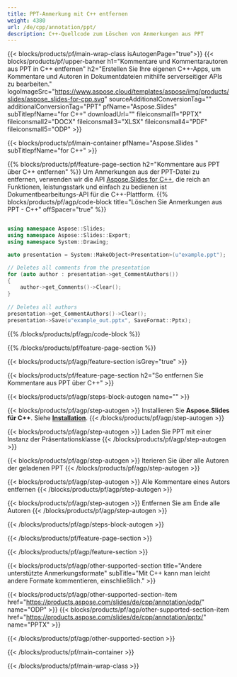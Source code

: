 ```yaml
---
title: PPT-Anmerkung mit C++ entfernen
weight: 4380
url: /de/cpp/annotation/ppt/ 
description: C++-Quellcode zum Löschen von Anmerkungen aus PPT
---
```


{{< blocks/products/pf/main-wrap-class isAutogenPage="true">}}
{{< blocks/products/pf/upper-banner h1="Kommentare und Kommentarautoren aus PPT in C++ entfernen" h2="Erstellen Sie Ihre eigenen C++-Apps, um Kommentare und Autoren in Dokumentdateien mithilfe serverseitiger APIs zu bearbeiten." logoImageSrc="https://www.aspose.cloud/templates/aspose/img/products/slides/aspose_slides-for-cpp.svg" sourceAdditionalConversionTag="" additionalConversionTag="PPT" pfName="Aspose.Slides" subTitlepfName="for C++" downloadUrl="" fileiconsmall1="PPTX" fileiconsmall2="DOCX" fileiconsmall3="XLSX" fileiconsmall4="PDF" fileiconsmall5="ODP" >}}

{{< blocks/products/pf/main-container pfName="Aspose.Slides " subTitlepfName="for C++" >}}

{{% blocks/products/pf/feature-page-section  h2="Kommentare aus PPT über C++ entfernen" %}}
Um Anmerkungen aus der PPT-Datei zu entfernen, verwenden wir die API [Aspose.Slides for C++](https://products.aspose.com/slides/de/cpp/), die reich an Funktionen, leistungsstark und einfach zu bedienen ist Dokumentbearbeitungs-API für die C++-Plattform.
{{% blocks/products/pf/agp/code-block title="Löschen Sie Anmerkungen aus PPT - C++" offSpacer="true" %}}

```cpp

using namespace Aspose::Slides;
using namespace Aspose::Slides::Export;
using namespace System::Drawing;

auto presentation = System::MakeObject<Presentation>(u"example.ppt");

// Deletes all comments from the presentation
for (auto author : presentation->get_CommentAuthors())
{
    author->get_Comments()->Clear();
}
        
// Deletes all authors
presentation->get_CommentAuthors()->Clear();
presentation->Save(u"example_out.pptx", SaveFormat::Pptx);
```
{{% /blocks/products/pf/agp/code-block %}}

{{% /blocks/products/pf/feature-page-section %}}

{{< blocks/products/pf/agp/feature-section isGrey="true" >}}

{{< blocks/products/pf/feature-page-section  h2="So entfernen Sie Kommentare aus PPT über C++" >}}

{{< blocks/products/pf/agp/steps-block-autogen name="" >}}

{{< blocks/products/pf/agp/step-autogen >}}
Installieren Sie **Aspose.Slides für C++**. Siehe [**Installation**](https://docs.aspose.com/slides/cpp/installation/).
{{< /blocks/products/pf/agp/step-autogen >}}

{{< blocks/products/pf/agp/step-autogen >}}
Laden Sie PPT mit einer Instanz der Präsentationsklasse
{{< /blocks/products/pf/agp/step-autogen >}}

{{< blocks/products/pf/agp/step-autogen >}}
Iterieren Sie über alle Autoren der geladenen PPT
{{< /blocks/products/pf/agp/step-autogen >}}

{{< blocks/products/pf/agp/step-autogen >}}
Alle Kommentare eines Autors entfernen
{{< /blocks/products/pf/agp/step-autogen >}}

{{< blocks/products/pf/agp/step-autogen >}}
Entfernen Sie am Ende alle Autoren
{{< /blocks/products/pf/agp/step-autogen >}}

{{< /blocks/products/pf/agp/steps-block-autogen >}}

{{< /blocks/products/pf/feature-page-section >}}

{{< /blocks/products/pf/agp/feature-section >}}

{{< blocks/products/pf/agp/other-supported-section title="Andere unterstützte Anmerkungsformate" subTitle="Mit C++ kann man leicht andere Formate kommentieren, einschließlich." >}}

{{< blocks/products/pf/agp/other-supported-section-item href="https://products.aspose.com/slides/de/cpp/annotation/odp/" name="ODP" >}}
{{< blocks/products/pf/agp/other-supported-section-item href="https://products.aspose.com/slides/de/cpp/annotation/pptx/" name="PPTX" >}}

{{< /blocks/products/pf/agp/other-supported-section >}}

{{< /blocks/products/pf/main-container >}}
    
{{< /blocks/products/pf/main-wrap-class >}}